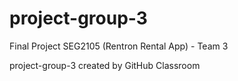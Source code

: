 # project-group-3
Final Project SEG2105 (Rentron Rental App) - Team 3

project-group-3 created by GitHub Classroom

